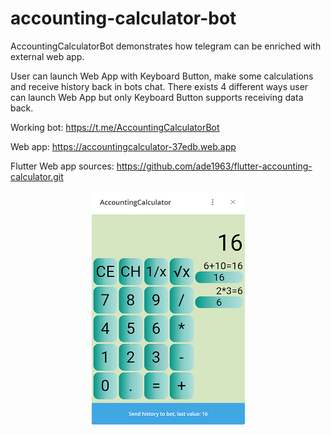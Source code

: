 # accounting-calculator-bot

AccountingCalculatorBot demonstrates how telegram can be enriched with external web app.

User can launch Web App with Keyboard Button, make some calculations and receive history back in bots chat.
There exists 4 different ways user can launch Web App but only Keyboard Button supports receiving data back.

Working bot: https://t.me/AccountingCalculatorBot

Web app: https://accountingcalculator-37edb.web.app

Flutter Web app sources: https://github.com/ade1963/flutter-accounting-calculator.git

<p align="center">
  <img src="docs/calculator.png">
</p>